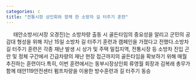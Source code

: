 ```yaml
---
categories: c
title: "전통시장 상인회와 함께 한 소방차 길 터주기 훈련"
---
```

&nbsp;&nbsp;&nbsp;&nbsp; 태안소방서(서장 오경진)는 소방차량 출동 시 골든타임의 중요성을 알리고 군민의 공감대 형성을 위해 지난 15일 소방차 길 터주기 훈련과 캠페인을 가졌다고 전했다.소방차 길 터주기 훈련은 각종 재난 발생 시 상가 및 주택 밀집지역, 전통시장 등 소방차 진입 곤란 및 정체 구간에서 긴급차량의 재난 현장 접근까지의 골든타임을 확보하기 위해 매월 추진하는 훈련이다.특히, 이번 훈련에서는 동부시장상인회 류영월 회장과 김복래 총무가 함께 태안119안전센터 펌프차량을 이용한 방수훈련과 길 터주기 동승